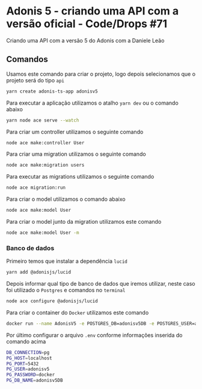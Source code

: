 # Adonis 5 - criando uma API com a versão oficial - Code/Drops #71
Criando uma API com a versão 5 do Adonis com a Daniele Leão

## Comandos
Usamos este comando para criar o projeto, logo depois selecionamos que o projeto será do tipo `api`
```bash
yarn create adonis-ts-app adonisv5
```

Para executar a aplicação utilizamos o atalho `yarn dev` ou o comando abaixo
```bash
yarn node ace serve --watch
```

Para criar um controller utilizamos o seguinte comando
```bash
node ace make:controller User
```

Para criar uma migration utilizamos o seguinte comando
```bash
node ace make:migration users
```

Para executar as migrations utilizamos o seguinte comando
```bash
node ace migration:run
```

Para criar o model utilizamos o comando abaixo
```bash
node ace make:model User
```

Para criar o model junto da migration utilizamos este comando
```bash
node ace make:model User -m
```

### Banco de dados
Primeiro temos que instalar a dependência `lucid`
```bash
yarn add @adonisjs/lucid
```

Depois informar qual tipo de banco de dados que iremos utilizar, neste caso foi utilizado o `Postgres` e comandos no `terminal`
```bash
node ace configure @adonisjs/lucid
```

Para criar o container do `Docker` utilizamos este comando
```bash
docker run --name AdonisV5 -e POSTGRES_DB=adonisv5DB -e POSTGRES_USER=adonisv5 -e POSTGRES_PASSWORD=docker -p 5432:5432 -d postgres
```

Por último configurar o arquivo `.env` conforme informações inserida do comando acima
```bash
DB_CONNECTION=pg
PG_HOST=localhost
PG_PORT=5432
PG_USER=adonisv5
PG_PASSWORD=docker
PG_DB_NAME=adonisv5DB
```
